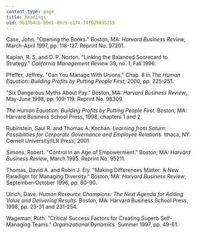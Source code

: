 ```yaml
---
content_type: page
title: Readings
uid: 9b13b4cb-b9e1-d0c9-e174-74f029895215
---
```


Case, John. "Opening the Books." Boston, MA: _Harvard Business Review_, March-April 1997, pp. 118-127. Reprint No. 97201.

Kaplan, R. S. and D. P. Norton. "Linking the Balanced Scorecard to Strategy." _California Management Review_ 39, no. 1, Fall 1996.

Pfeffer, Jeffrey. "Can You Manage With Unions." Chap. 8 in _The Human Equation: Building Profits by Putting People First_, 2000, pp. 225-251.

"Six Dangerous Myths About Pay." Boston, MA: _Harvard Business Review_, May-June 1998, pp. 109-119. Reprint No. 98309.

_The Human Equation: Building Profits by Putting People First_. Boston, MA: Harvard Business School Press, 1998, chapters 1 and 2.

Rubinstein, Saul R. and Thomas A. Kochan. _Learning from Saturn: Possibilities for Corporate Governance and Employee Relations_. Ithaca, NY: Cornell University/ILR Press, 2001.

Simons, Robert. "Control in an Age of Empowerment." Boston, MA: _Harvard Business Review_, March 1995. Reprint No. 95211.

Thomas, David A. and Robin J. Ely. "Making Differences Matter: A New Paradigm for Managing Diversity." Boston, MA: _Harvard Business Review_, September-October 1996, pp. 80-90.

Ulrich, Dave. _Human Resource Champions: The Next Agenda for Adding Value and Delivering Results_. Boston, MA: Harvard Business School Press, 1998, pp. 23-31 and 231-254.

Wageman, Ruth. "Critical Success Factors for Creating Superb Self-Managing Teams." _Organizational Dynamics_. Summer 1997, pp. 49-61.